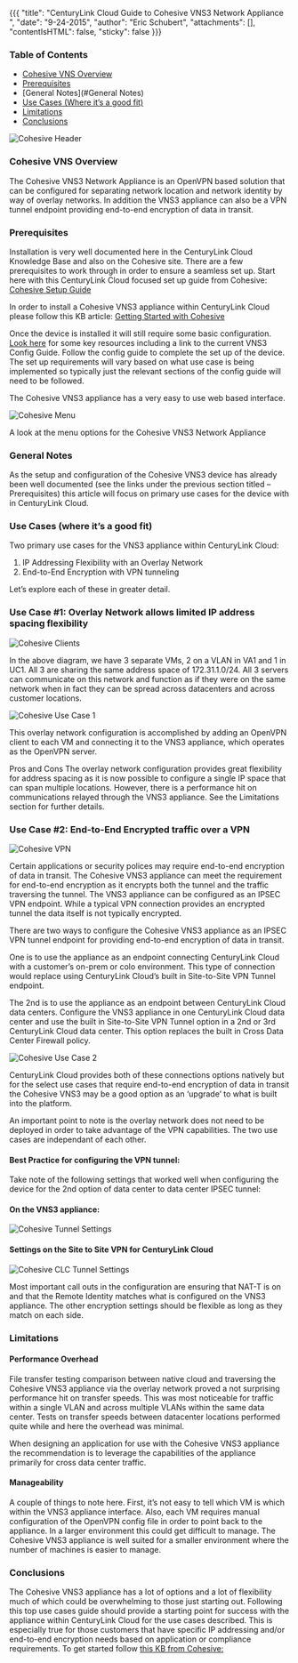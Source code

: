 {{{  "title": "CenturyLink Cloud Guide to Cohesive VNS3 Network Appliance ",  "date": "9-24-2015",  "author": "Eric Schubert",  "attachments": [],  "contentIsHTML": false,  "sticky": false}}}### Table of Contents* [Cohesive VNS Overview](#Cohesive-VNS-Overview)* [Prerequisites](#Prerequisites)* [General Notes](#General Notes)* [Use Cases (Where it’s a good fit)](#Use-Cases-Where-it’s-a-good-fit)* [Limitations](#Limitations)* [Conclusions](#Conclusions)![Cohesive Header](../images/Cohesive-UI-Title.png)### Cohesive VNS OverviewThe Cohesive VNS3 Network Appliance is an OpenVPN based solution that can be configured for separating network location and network identity by way of overlay networks. In addition the VNS3 appliance can also be a VPN tunnel endpoint providing end-to-end encryption of data in transit.### PrerequisitesInstallation is very well documented here in the CenturyLink Cloud Knowledge Base and also on the Cohesive site. There are a few prerequisites to work through in order to ensure a seamless set up. Start here with this CenturyLink Cloud focused set up guide from Cohesive: [Cohesive Setup Guide](//cohesive.net/dnld/Cohesive-Networks_VNS3-3.5-CenturyLink.pdf)In order to install a Cohesive VNS3 appliance within CenturyLink Cloud please follow this KB article: [Getting Started with Cohesive](../ecosystem-partners/marketplace-guides/getting-started-with-cohesiveft-vns3-partner-template.md)Once the device is installed it will still require some basic configuration. [Look here](//cohesive.net/vns3/centurylink)  for some key resources including a link to the current VNS3 Config Guide. Follow the config guide to complete the set up of the device. The set up requirements will vary based on what use case is being implemented so typically just the relevant sections of the config guide will need to be followed.The Cohesive VNS3 appliance has a very easy to use web based interface.![Cohesive Menu](../images/Cohesive-UI-Menu.png)A look at the menu options for the Cohesive VNS3 Network Appliance### General NotesAs the setup and configuration of the Cohesive VNS3 device has already been well documented (see the links under the previous section titled – Prerequisites) this article will focus on primary use cases for the device with in CenturyLink Cloud.### Use Cases (where it’s a good fit)Two primary use cases for the VNS3 appliance within CenturyLink Cloud:1.	IP Addressing Flexibility with an Overlay Network2.	End-to-End Encryption with VPN tunnelingLet’s explore each of these in greater detail.### Use Case #1: Overlay Network allows limited IP address spacing flexibility![Cohesive Clients](../images/Cohesive-UI-Buildpack-clients.png)In the above diagram, we have 3 separate VMs, 2 on a VLAN in VA1 and 1 in UC1. All 3 are sharing the same address space of 172.31.1.0/24. All 3 servers can communicate on this network and function as if they were on the same network when in fact they can be spread across datacenters and across customer locations.![Cohesive Use Case 1](../images/Cohesive-vns3-overlay-network.png)This overlay network configuration is accomplished by adding an OpenVPN client to each VM and connecting it to the VNS3 appliance, which operates as the OpenVPN server.Pros and ConsThe overlay network configuration provides great flexibility for address spacing as it is now possible to configure a single IP space that can span multiple locations. However, there is a performance hit on communications relayed through the VNS3 appliance. See the Limitations section for further details.### Use Case #2: End-to-End Encrypted traffic over a VPN![Cohesive VPN](../images/Cohesive-UI-Tunnel.png)Certain applications or security polices may require end-to-end encryption of data in transit. The Cohesive VNS3 appliance can meet the requirement for end-to-end encryption as it encrypts both the tunnel and the traffic traversing the tunnel.The VNS3 appliance can be configured as an IPSEC VPN endpoint. While a typical VPN connection provides an encrypted tunnel the data itself is not typically encrypted.There are two ways to configure the Cohesive VNS3 appliance as an IPSEC VPN tunnel endpoint for providing end-to-end encryption of data in transit.One is to use the appliance as an endpoint connecting CenturyLink Cloud with a customer’s on-prem or colo environment. This type of connection would replace using CenturyLink Cloud’s built in Site-to-Site VPN Tunnel endpoint.The 2nd is to use the appliance as an endpoint between CenturyLink Cloud data centers. Configure the VNS3 appliance in one CenturyLink Cloud data center and use the built in Site-to-Site VPN Tunnel option in a 2nd or 3rd CenturyLink Cloud data center. This option replaces the built in Cross Data Center Firewall policy.![Cohesive Use Case 2](../images/Cohesive-vns3-encryption.png)CenturyLink Cloud provides both of these connections options natively but for the select use cases that require end-to-end encryption of data in transit the Cohesive VNS3 may be a good option as an ‘upgrade’ to what is built into the platform.An important point to note is the overlay network does not need to be deployed in order to take advantage of the VPN capabilities. The two use cases are independant of each other.#### Best Practice for configuring the VPN tunnel:Take note of the following settings that worked well when configuring the device for the 2nd option of data center to data center IPSEC tunnel:#### On the VNS3 appliance:![Cohesive Tunnel Settings](../images/Cohesive-UI-tunnel-settings.png)#### Settings on the Site to Site VPN for CenturyLink Cloud![Cohesive CLC Tunnel Settings](../images/Cohesive-CLC-UI-tunnel-settings.png)Most important call outs in the configuration are ensuring that NAT-T is on and that the Remote Identity matches what is configured on the VNS3 appliance. The other encryption settings should be flexible as long as they match on each side.### Limitations#### Performance OverheadFile transfer testing comparison between native cloud and traversing the Cohesive VNS3 appliance via the overlay network proved a not surprising performance hit on transfer speeds. This was most noticeable for traffic within a single VLAN and across multiple VLANs within the same data center. Tests on transfer speeds between datacenter locations performed quite while and here the overhead was minimal.When designing an application for use with the Cohesive VNS3 appliance the recommendation is to leverage the capabilities of the appliance primarily for cross data center traffic.#### ManageabilityA couple of things to note here. First, it’s not easy to tell which VM is which within the VNS3 appliance interface. Also, each VM requires manual configuration of the OpenVPN config file in order to point back to the appliance. In a larger environment this could get difficult to manage. The Cohesive VNS3 appliance is well suited for a smaller environment where the number of machines is easier to manage.### ConclusionsThe Cohesive VNS3 appliance has a lot of options and a lot of flexibility much of which could be overwhelming to those just starting out. Following this top use cases guide should provide a starting point for success with the appliance within CenturyLink Cloud for the use cases described. This is especially true for those customers that have specific IP addressing and/or end-to-end encryption needs based on application or compliance requirements. To get started follow [this KB from Cohesive:](//cohesive.net/dnld/Cohesive-Networks_VNS3-3.5-CenturyLink.pdf)